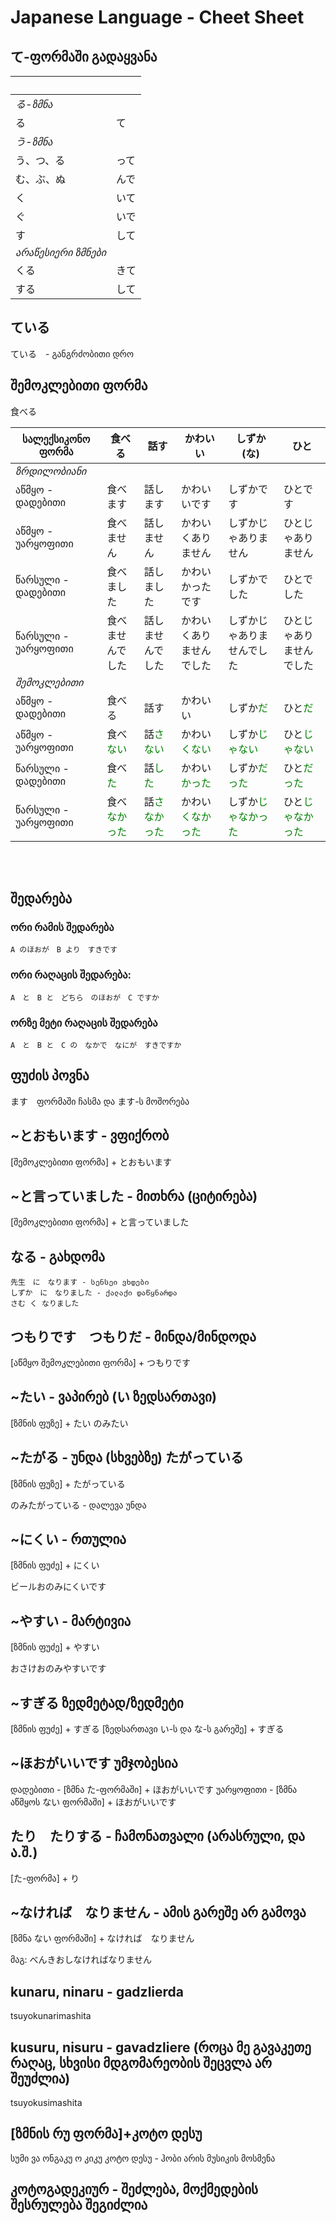 # Japanese Language - Cheet Sheet

## て-ფორმაში გადაყვანა
|　|　|
|---|---|
|_る-ზმნა_|
|る|て|
|_う-ზმნა_|
|う、つ、る|って|
|む、ぶ、ぬ|んで|
|く|いて|
|ぐ|いで|
|す|して|
|_არაწესიერი ზმნები_|
|くる|きて|
|する|して|


## ている
ている　- განგრძობითი დრო


## შემოკლებითი ფორმა

食べる

|სალექსიკონო ფორმა|食べる|話す|かわいい|しずか (な)|ひと|
|---|---|---|---|---|---|
|_*ზრდილობიანი*_|
|აწმყო - დადებითი|食べます|話します|かわいいです|しずかです|ひとです|
|აწმყო - უარყოფითი|食べません|話しません|かわいくありません|しずかじゃありません|ひとじゃありません|
|წარსული - დადებითი|食べました|話しました|かわいかったです|しずかでした|ひとでした|
|წარსული - უარყოფითი|食べませんでした|話しませんでした|かわいくありませんでした|しずかじゃありませんでした|ひとじゃありませんでした|
|_*შემოკლებითი*_|
|აწმყო - დადებითი|食べる|話す|かわいい|しずか<span style="color:green">だ</span>|ひと<span style="color:green">だ</span>|
|აწმყო - უარყოფითი|食べ<span style="color:green">ない</span>|話<span style="color:green">さない</span>|かわい<span style="color:green">くない</span>|しずか<span style="color:green">じゃない</span>|ひと<span style="color:green">じゃない</span>|
|წარსული - დადებითი|食べ<span style="color:green">た</span>|話<span style="color:green">した</span>|かわい<span style="color:green">かった</span>|しずか<span style="color:green">だった</span>|ひと<span style="color:green">だった</span>|
|წარსული - უარყოფითი|食べ<span style="color:green">なかった</span>|話<span style="color:green">さなかった</span>|かわい<span style="color:green">くなかった</span>|しずか<span style="color:green">じゃなかった</span>|ひと<span style="color:green">じゃなかった</span>|


<br/>
<br/>

## შედარება

### ორი რამის შედარება
```
A のほおが　B より　すきです
```

### ორი რაღაცის შედარება:
```
A　と　B と　どちら　のほおが　C ですか
```


### ორზე მეტი რაღაცის შედარება
```
A　と　B と　C の　なかで　なにが　すきですか
```


## ფუძის პოვნა
ます　ფორმაში ჩასმა და ます-ს მოშორება


## ~とおもいます - ვფიქრობ
[შემოკლებითი ფორმა] + とおもいます

## ~と言っていました - მითხრა (ციტირება)
[შემოკლებითი ფორმა] + と言っていました

## なる - გახდომა
```
先生　に　なります - სენსეი ვხდები
しずか　に　なりました - ქალაქი დაწყნარდა
さむ く なりました
```

## つもりです　つもりだ - მინდა/მინდოდა
[აწმყო შემოკლებითი ფორმა] + つもりです

## ~たい - ვაპირებ (い ზედსართავი)
[ზმნის ფუზე] + たい
のみたい

## ~たがる - უნდა (სხვებზე) たがっている
[ზმნის ფუზე] + たがっている

のみたがっている - დალევა უნდა

## ~にくい - რთულია
[ზმნის ფუძე] + にくい

ビールおのみにくいです

## ~やすい - მარტივია
[ზმნის ფუძე] + やすい

おさけおのみやすいです

## ~すぎる ზედმეტად/ზედმეტი
[ზმნის ფუძე] + すぎる
[ზედსართავი い-ს და な-ს გარეშე] + すぎる

## ~ほおがいいです უმჯობესია
დადებითი - [ზმნა た-ფორმაში] + ほおがいいです
უარყოფითი - [ზმნა აწმყოს ない ფორმაში] + ほおがいいです


## たり　たりする - ჩამონათვალი (არასრული, და ა.შ.)
[た-ფორმა] + り


## ~なければ　なりません - ამის გარეშე არ გამოვა
[ზმნა ない ფორმაში] + なければ　なりません

მაგ: べんきおしなければなりません



## kunaru, ninaru - gadzlierda
tsuyokunarimashita


## kusuru, nisuru - gavadzliere (როცა მე გავაკეთე რაღაც, სხვისი მდგომარეობის შეცვლა არ შეუძლია)
tsuyokusimashita


## [ზმნის რუ ფორმა]+კოტო დესუ
სუმი ვა ონგაკუ ო კიკუ კოტო დესუ - ჰობი არის მუსიკის მოსმენა


## კოტოგადეკიურ - შეძლება, მოქმედების შესრულება შეგიძლია